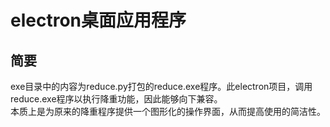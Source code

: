 # electron桌面应用程序
## 简要
exe目录中的内容为reduce.py打包的reduce.exe程序。此electron项目，调用reduce.exe程序以执行降重功能，因此能够向下兼容。  
本质上是为原来的降重程序提供一个图形化的操作界面，从而提高使用的简洁性。  
